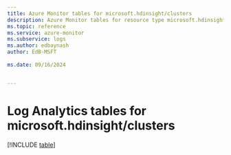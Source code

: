 ```yaml
---
title: Azure Monitor tables for microsoft.hdinsight/clusters
description: Azure Monitor tables for resource type microsoft.hdinsight/clusters
ms.topic: reference
ms.service: azure-monitor
ms.subservice: logs
ms.author: edbaynash
author: EdB-MSFT
   
ms.date: 09/16/2024


---
```


# Log Analytics tables for microsoft.hdinsight/clusters  

[!INCLUDE [table](~/reusable-content/ce-skilling/azure/includes/azure-monitor/reference/tables/microsoft-hdinsight_clusters-include.md)]

